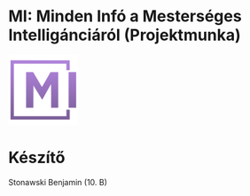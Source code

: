 # MI: Minden Infó a Mesterséges Intelligánciáról (Projektmunka)
<img src="https://github.com/BenjaminStonawski/pet_mi/blob/main/img/mi_logo_vekt.png" width=25% height=25%>

# Készítő
Stonawski Benjamin (10. B)
